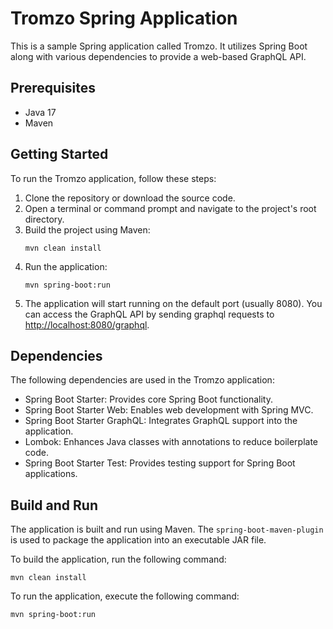 # Tromzo Spring Application

This is a sample Spring application called Tromzo. It utilizes Spring Boot along with various dependencies to provide a web-based GraphQL API.

## Prerequisites
- Java 17
- Maven

## Getting Started
To run the Tromzo application, follow these steps:

1. Clone the repository or download the source code.
2. Open a terminal or command prompt and navigate to the project's root directory.
3. Build the project using Maven:
   ```
   mvn clean install
   ```
4. Run the application:
   ```
   mvn spring-boot:run
   ```
5. The application will start running on the default port (usually 8080).
   You can access the GraphQL API by sending graphql requests to [http://localhost:8080/graphql](http://localhost:8080/graphql).

## Dependencies
The following dependencies are used in the Tromzo application:

- Spring Boot Starter: Provides core Spring Boot functionality.
- Spring Boot Starter Web: Enables web development with Spring MVC.
- Spring Boot Starter GraphQL: Integrates GraphQL support into the application.
- Lombok: Enhances Java classes with annotations to reduce boilerplate code.
- Spring Boot Starter Test: Provides testing support for Spring Boot applications.

## Build and Run
The application is built and run using Maven. The `spring-boot-maven-plugin` is used to package the application into an executable JAR file.

To build the application, run the following command:
```
mvn clean install
```

To run the application, execute the following command:
```
mvn spring-boot:run
```
